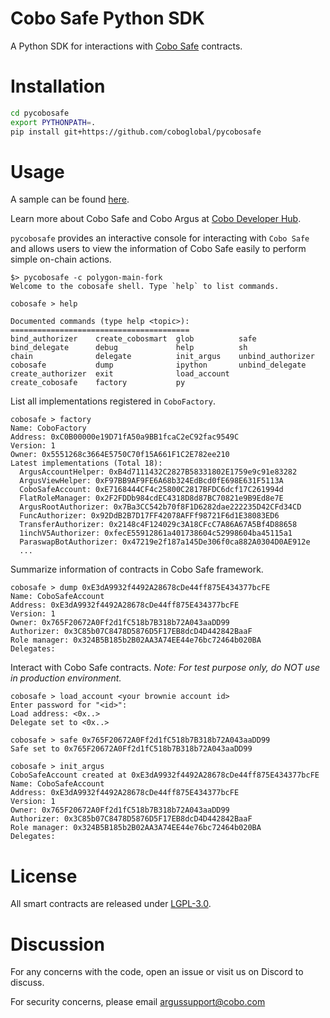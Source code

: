 # Cobo Safe Python SDK

A Python SDK for interactions with [Cobo Safe](https://github.com/coboglobal/cobosafe) contracts.

# Installation

```sh
cd pycobosafe
export PYTHONPATH=.
pip install git+https://github.com/coboglobal/pycobosafe
```

# Usage

A sample can be found [here](./sample/sample.py).

Learn more about Cobo Safe and Cobo Argus at [Cobo Developer Hub](https://developers.cobo.com/smart-contract-custody/coboargus).

`pycobosafe` provides an interactive console for interacting with `Cobo Safe` and allows users to view the information of Cobo Safe easily to perform simple on-chain actions.

```
$> pycobosafe -c polygon-main-fork
Welcome to the cobosafe shell. Type `help` to list commands.

cobosafe > help

Documented commands (type help <topic>):
========================================
bind_authorizer    create_cobosmart  glob          safe             
bind_delegate      debug             help          sh               
chain              delegate          init_argus    unbind_authorizer
cobosafe           dump              ipython       unbind_delegate  
create_authorizer  exit              load_account
create_cobosafe    factory           py  
```

List all implementations registered in `CoboFactory`.

```
cobosafe > factory
Name: CoboFactory
Address: 0xC0B00000e19D71fA50a9BB1fcaC2eC92fac9549C
Version: 1
Owner: 0x5551268c3664E5750C70f15A661F1C2E782ee210
Latest implementations (Total 18):
  ArgusAccountHelper: 0xB4d7111432C2827B58331802E1759e9c91e83282
  ArgusViewHelper: 0xF97BB9AF9FE6A68b324EdBcd0fE698E631F5113A
  CoboSafeAccount: 0xE7168444CF4c25800C2817BFDC6dcf17C261994d
  FlatRoleManager: 0x2F2FDDb984cdEC4318D8d87BC70821e9B9Ed8e7E
  ArgusRootAuthorizer: 0x7Ba3CC542b70f8F1D6282dae222235D42CFd34CD
  FuncAuthorizer: 0x92DdB2B7D17FF42078AFFf98721F6d1E38083ED6
  TransferAuthorizer: 0x2148c4F124029c3A18CFcC7A86A67A5Bf4D88658
  1inchV5Authorizer: 0xfecE55912861a401738604c52998604ba45115a1
  ParaswapBotAuthorizer: 0x47219e2f187a145De306f0ca882A0304D0AE912e
  ...
```

Summarize information of contracts in Cobo Safe framework.
```
cobosafe > dump 0xE3dA9932f4492A28678cDe44ff875E434377bcFE
Name: CoboSafeAccount
Address: 0xE3dA9932f4492A28678cDe44ff875E434377bcFE
Version: 1
Owner: 0x765F20672A0Ff2d1fC518b7B318b72A043aaDD99
Authorizer: 0x3C85b07C8478D5876D5F17EB8dcD4D442842BaaF
Role manager: 0x324B5B185b2B02AA3A74EE44e76bc72464b020BA
Delegates: 
```

Interact with Cobo Safe contracts. *Note: For test purpose only, do NOT use in production environment.*
```
cobosafe > load_account <your brownie account id>
Enter password for "<id>": 
Load address: <0x..>
Delegate set to <0x..>

cobosafe > safe 0x765F20672A0Ff2d1fC518b7B318b72A043aaDD99
Safe set to 0x765F20672A0Ff2d1fC518b7B318b72A043aaDD99

cobosafe > init_argus
CoboSafeAccount created at 0xE3dA9932f4492A28678cDe44ff875E434377bcFE
Name: CoboSafeAccount
Address: 0xE3dA9932f4492A28678cDe44ff875E434377bcFE
Version: 1
Owner: 0x765F20672A0Ff2d1fC518b7B318b72A043aaDD99
Authorizer: 0x3C85b07C8478D5876D5F17EB8dcD4D442842BaaF
Role manager: 0x324B5B185b2B02AA3A74EE44e76bc72464b020BA
Delegates: 
```

# License

All smart contracts are released under [LGPL-3.0](./LICENSE).

# Discussion

For any concerns with the code, open an issue or visit us on Discord to discuss.

For security concerns, please email argussupport@cobo.com

